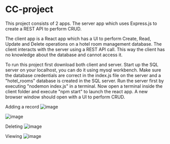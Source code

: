 # CC-project

This project consists of 2 apps.
The server app which uses Express.js to create a REST API to perform CRUD.

The client app is a React app which has a UI to perform Create, Read, Update and Delete operations on a hotel room management database.
The client interacts with the server using a REST API call. This way the client has no knowledge about the database and cannot access it.


To run this project first download both client and server.
Start up the SQL server on your localhost, you can do it using mysql workbench.
Make sure the database credentials are correct in the index.js file on the server and a "hotel_rooms" database is created in the SQL server.
Run the server first by executing "nodemon index.js" in a terminal.
Now open a terminal inside the client folder and execute "npm start" to launch the react app.
A new browser window should open with a UI to perform CRUD.


Adding a record
![image](https://github.com/Karrtt/CC-project/assets/79457820/82d5965d-9c09-434b-9178-6ab08384c25c)

![image](https://github.com/Karrtt/CC-project/assets/79457820/9f088ce6-ce0a-4474-8081-8e50877ba39f)


Deleting 
![image](https://github.com/Karrtt/CC-project/assets/79457820/2a315fc8-f5a6-4134-b6fc-f168652e085d)

Viewing 
![image](https://github.com/Karrtt/CC-project/assets/79457820/4a8c4dc4-02ce-451a-986f-77199b525216)
